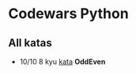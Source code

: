 # Codewars Python

## All katas

- 10/10 8 kyu [kata](https://www.codewars.com/kata/53da3dbb4a5168369a0000fe/python) **OddEven**

